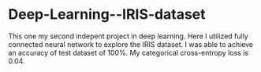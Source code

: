 # Deep-Learning--IRIS-dataset

This one my second indepent project in deep learning. Here I utilized fully connected neural network to explore the IRIS dataset. 
I was able to achieve an accuracy of test dataset of 100%. My categorical cross-entropy loss is 0.04.
